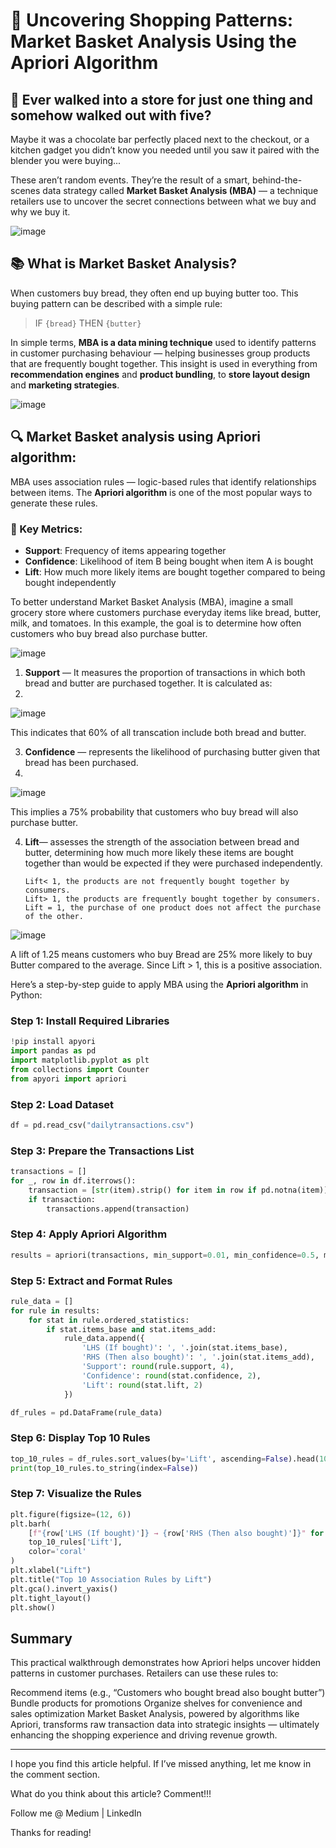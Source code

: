 # 🛒 Uncovering Shopping Patterns: Market Basket Analysis Using the Apriori Algorithm


## 🧠 Ever walked into a store for just one thing and somehow walked out with five?

Maybe it was a chocolate bar perfectly placed next to the checkout, or a kitchen gadget you didn’t know you needed until you saw it paired with the blender you were buying...

These aren’t random events. They’re the result of a smart, behind-the-scenes data strategy called **Market Basket Analysis (MBA)** — a technique retailers use to uncover the secret connections between what we buy and why we buy it.


![image](https://github.com/user-attachments/assets/22ebe8b9-7c8d-48c4-a598-5326057a3edd)


## 📚 What is Market Basket Analysis?

When customers buy bread, they often end up buying butter too. This buying pattern can be described with a simple rule:

> IF `{bread}` THEN `{butter}`

In simple terms, **MBA is a data mining technique** used to identify patterns in customer purchasing behaviour — helping businesses group products that are frequently bought together. This insight is used in everything from **recommendation engines** and **product bundling**, to **store layout design** and **marketing strategies**.


![image](https://github.com/user-attachments/assets/e771f5ad-de28-4845-8433-3273c266ea52)



## 🔍 Market Basket analysis using Apriori algorithm:

MBA uses association rules — logic-based rules that identify relationships between items. The **Apriori algorithm** is one of the most popular ways to generate these rules.

### 🧮 Key Metrics:

- **Support**: Frequency of items appearing together  
- **Confidence**: Likelihood of item B being bought when item A is bought  
- **Lift**: How much more likely items are bought together compared to being bought independently

To better understand Market Basket Analysis (MBA), imagine a small grocery store where customers purchase everyday items like bread, butter, milk, and tomatoes. In this example, the goal is to determine how often customers who buy bread also purchase butter.


![image](https://github.com/user-attachments/assets/1fba1008-c4c3-40db-9a5c-efeb567ffd53)


1. **Support** — It measures the proportion of transactions in which both bread and butter are purchased together. It is calculated as:
2. 
![image](https://github.com/user-attachments/assets/d43c2b51-5c50-449d-b032-9faf8e976e24)

This indicates that 60% of all transcation include both bread and butter.


3. **Confidence** — represents the likelihood of purchasing butter given that bread has been purchased.
4. 
![image](https://github.com/user-attachments/assets/7e6a871e-2e58-4029-9aea-3fa78db24f34)

This implies a 75% probability that customers who buy bread will also purchase butter.


4. **Lift**— assesses the strength of the association between bread and butter, determining how much more likely these items are bought together than would be expected if they were purchased independently.

       Lift< 1, the products are not frequently bought together by consumers.
       Lift> 1, the products are frequently bought together by consumers.
       Lift = 1, the purchase of one product does not affect the purchase of the other.


![image](https://github.com/user-attachments/assets/96e90717-817a-4a0b-bad8-1efd8ce07ced)

A lift of 1.25 means customers who buy Bread are 25% more likely to buy Butter compared to the average. Since Lift > 1, this is a positive association.



Here’s a step-by-step guide to apply MBA using the **Apriori algorithm** in Python:


### Step 1: Install Required Libraries

```python
!pip install apyori
import pandas as pd
import matplotlib.pyplot as plt
from collections import Counter
from apyori import apriori
```


### Step 2: Load Dataset
```python
df = pd.read_csv("dailytransactions.csv")
```


### Step 3: Prepare the Transactions List

```python
transactions = []
for _, row in df.iterrows():
    transaction = [str(item).strip() for item in row if pd.notna(item)]
    if transaction:
        transactions.append(transaction)
```


### Step 4: Apply Apriori Algorithm

```python
results = apriori(transactions, min_support=0.01, min_confidence=0.5, min_lift=1.2))
```


### Step 5: Extract and Format Rules

```python
rule_data = []
for rule in results:
    for stat in rule.ordered_statistics:
        if stat.items_base and stat.items_add:
            rule_data.append({
                'LHS (If bought)': ', '.join(stat.items_base),
                'RHS (Then also bought)': ', '.join(stat.items_add),
                'Support': round(rule.support, 4),
                'Confidence': round(stat.confidence, 2),
                'Lift': round(stat.lift, 2)
            })

df_rules = pd.DataFrame(rule_data)
```


### Step 6: Display Top 10 Rules

```python
top_10_rules = df_rules.sort_values(by='Lift', ascending=False).head(10)
print(top_10_rules.to_string(index=False))
```


### Step 7: Visualize the Rules

```python
plt.figure(figsize=(12, 6))
plt.barh(
    [f"{row['LHS (If bought)']} → {row['RHS (Then also bought)']}" for _, row in top_10_rules.iterrows()],
    top_10_rules['Lift'],
    color='coral'
)
plt.xlabel("Lift")
plt.title("Top 10 Association Rules by Lift")
plt.gca().invert_yaxis()
plt.tight_layout()
plt.show()
```



## Summary

This practical walkthrough demonstrates how Apriori helps uncover hidden patterns in customer purchases. Retailers can use these rules to:

Recommend items (e.g., “Customers who bought bread also bought butter”)
Bundle products for promotions
Organize shelves for convenience and sales optimization
Market Basket Analysis, powered by algorithms like Apriori, transforms raw transaction data into strategic insights — ultimately enhancing the shopping experience and driving revenue growth.

***

I hope you find this article helpful. If I’ve missed anything, let me know in the comment section.

What do you think about this article? Comment!!!

Follow me @ Medium | LinkedIn

Thanks for reading!
























